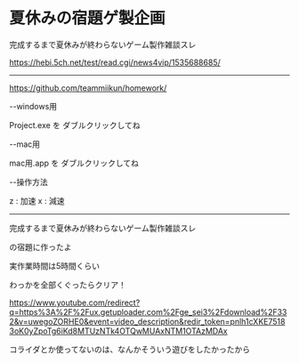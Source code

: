 # 夏休みの宿題ゲ製企画

完成するまで夏休みが終わらないゲーム製作雑談スレ 

https://hebi.5ch.net/test/read.cgi/news4vip/1535688685/

---

https://github.com/teammiikun/homework/

--windows用

Project.exe を ダブルクリックしてね

--mac用

mac用.app を ダブルクリックしてね

--操作方法

z : 加速
x : 減速



---

完成するまで夏休みが終わらないゲーム製作雑談スレ 

の宿題に作ったよ

実作業時間は5時間くらい

わっかを全部くぐったらクリア！<br>

https://www.youtube.com/redirect?q=https%3A%2F%2Fux.getuploader.com%2Fge_sei3%2Fdownload%2F332&v=uwegoZORHE0&event=video_description&redir_token=pnlh1cXKE75183oK0yZpoTg6iKd8MTUzNTk4OTQwMUAxNTM1OTAzMDAx


コライダとか使ってないのは、なんかそういう遊びをしたかったから